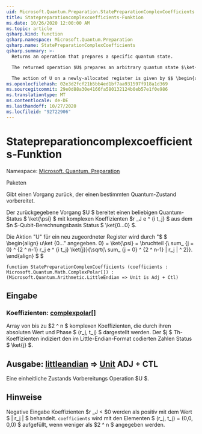 ```yaml
---
uid: Microsoft.Quantum.Preparation.StatePreparationComplexCoefficients
title: Statepreparationcomplexcoefficients-Funktion
ms.date: 10/26/2020 12:00:00 AM
ms.topic: article
qsharp.kind: function
qsharp.namespace: Microsoft.Quantum.Preparation
qsharp.name: StatePreparationComplexCoefficients
qsharp.summary: >-
  Returns an operation that prepares a specific quantum state.

  The returned operation $U$ prepares an arbitrary quantum state $\ket{\psi}$ with complex coefficients $r_j e^{i t_j}$ from the $n$-qubit computational basis state $\ket{0...0}$.

  The action of U on a newly-allocated register is given by $$ \begin{align} U\ket{0...0}=\ket{\psi}=\frac{\sum_{j=0}^{2^n-1}r_j e^{i t_j}\ket{j}}{\sqrt{\sum_{j=0}^{2^n-1}|r_j|^2}}. \end{align} $$
ms.openlocfilehash: 02e3d2fcf21b5bb4ed1bf7aa931597f918a1d369
ms.sourcegitcommit: 29e0d88a30e4166fa580132124b0eb57e1f0e986
ms.translationtype: MT
ms.contentlocale: de-DE
ms.lasthandoff: 10/27/2020
ms.locfileid: "92722906"
---
```

# <a name="statepreparationcomplexcoefficients-function"></a>Statepreparationcomplexcoefficients-Funktion

Namespace: [Microsoft. Quantum. Preparation](xref:Microsoft.Quantum.Preparation)

Paketen [](https://nuget.org/packages/)


Gibt einen Vorgang zurück, der einen bestimmten Quantum-Zustand vorbereitet.

Der zurückgegebene Vorgang $U $ bereitet einen beliebigen Quantum-Status $ \ket{\psi} $ mit komplexen Koeffizienten $r _J e ^ {i t_j} $ aus dem $n $-Qubit-Berechnungsbasis Status $ \ket{0...0} $.

Die Aktion "U" für ein neu zugeordneter Register wird durch "$ $ \begin{align} u\ket {0..." angegeben. 0} = \ket{\psi} = \bruchteil {\ sum_ {j = 0} ^ {2 ^ n-1} r_j e ^ {i t_j} \ket{j}}{\sqrt{\ sum_ {j = 0} ^ {2 ^ n-1} | r_j | ^ 2}}.
\end{align} $ $

```qsharp
function StatePreparationComplexCoefficients (coefficients : Microsoft.Quantum.Math.ComplexPolar[]) : (Microsoft.Quantum.Arithmetic.LittleEndian => Unit is Adj + Ctl)
```


## <a name="input"></a>Eingabe

### <a name="coefficients--complexpolar"></a>Koeffizienten: [complexpolar](xref:Microsoft.Quantum.Math.ComplexPolar)[]

Array von bis zu $2 ^ n $ komplexen Koeffizienten, die durch ihren absoluten Wert und Phase $ (r_j, t_j) $ dargestellt werden. Der $j $ Th-Koeffizienten indiziert den im Little-Endian-Format codierten Zahlen Status $ \ket{j} $.



## <a name="output--littleendian--unit-adj--ctl"></a>Ausgabe: [littleandian](xref:Microsoft.Quantum.Arithmetic.LittleEndian) => [Unit](xref:microsoft.quantum.lang-ref.unit) ADJ + CTL

Eine einheitliche Zustands Vorbereitungs Operation $U $.

## <a name="remarks"></a>Hinweise

Negative Eingabe Koeffizienten $r _J < $0 werden als positiv mit dem Wert $ | r_j | $ behandelt. `coefficients` wird mit den Elementen $ (r_j, t_j) = (0,0, 0,0) $ aufgefüllt, wenn weniger als $2 ^ n $ angegeben werden.